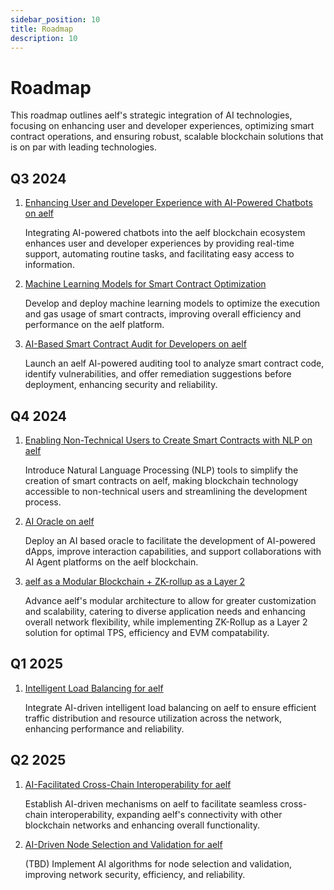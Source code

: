 ```yaml
---
sidebar_position: 10
title: Roadmap
description: 10
---
```

# Roadmap

This roadmap outlines aelf's strategic integration of AI technologies, focusing on enhancing user and developer experiences, optimizing smart contract operations, and ensuring robust, scalable blockchain solutions that is on par with leading technologies. 

## Q3 2024

1. [Enhancing User and Developer Experience with AI-Powered Chatbots on aelf](https://docs.aelf.dev/resources/whitepaper-2/ai-integration-points-in-the-aelf-ecosystem/developer-and-user-experience/#iii-enhancing-user-and-developer-experience-with-ai-powered-chatbots-on-aelf)

   Integrating AI-powered chatbots into the aelf blockchain ecosystem enhances user and developer experiences by providing real-time support, automating routine tasks, and facilitating easy access to information.
2. [Machine Learning Models for Smart Contract Optimization](https://docs.aelf.dev/resources/whitepaper-2/ai-integration-points-in-the-aelf-ecosystem/operational-excellence/#i-machine-learning-models-for-smart-contract-optimisation)

   Develop and deploy machine learning models to optimize the execution and gas usage of smart contracts, improving overall efficiency and performance on the aelf platform.
3. [AI-Based Smart Contract Audit for Developers on aelf](https://docs.aelf.dev/resources/whitepaper-2/ai-integration-points-in-the-aelf-ecosystem/developer-and-user-experience/#ii-ai-based-smart-contract-audit-for-developers-on-aelf)

   Launch an aelf AI-powered auditing tool to analyze smart contract code, identify vulnerabilities, and offer remediation suggestions before deployment, enhancing security and reliability.

## Q4 2024

1. [Enabling Non-Technical Users to Create Smart Contracts with NLP on aelf](https://docs.aelf.dev/resources/whitepaper-2/ai-integration-points-in-the-aelf-ecosystem/developer-and-user-experience/#i-enabling-non-technical-users-to-create-smart-contracts-with-nlp-on-aelf)

   Introduce Natural Language Processing (NLP) tools to simplify the creation of smart contracts on aelf, making blockchain technology accessible to non-technical users and streamlining the development process.
2. [AI Oracle on aelf](https://docs.aelf.dev/resources/whitepaper-2/ai-integration-points-in-the-aelf-ecosystem/operational-excellence/#ii-ai-oracle-on-aelf)

   Deploy an AI based oracle to facilitate the development of AI-powered dApps, improve interaction capabilities, and support collaborations with AI Agent platforms on the aelf blockchain.
3. [aelf as a Modular Blockchain + ZK-rollup as a Layer 2](https://docs.aelf.dev/resources/whitepaper-2/modular-blockchain/)

   Advance aelf's modular architecture to allow for greater customization and scalability, catering to diverse application needs and enhancing overall network flexibility, while implementing ZK-Rollup as a Layer 2 solution for optimal TPS, efficiency and EVM compatability.

## Q1 2025

1. [Intelligent Load Balancing for aelf](https://docs.aelf.dev/resources/whitepaper-2/ai-integration-points-in-the-aelf-ecosystem/operational-excellence/#iii-intelligent-load-balancing-for-aelf)

   Integrate AI-driven intelligent load balancing on aelf to ensure efficient traffic distribution and resource utilization across the network, enhancing performance and reliability.

## Q2 2025

1. [AI-Facilitated Cross-Chain Interoperability for aelf](https://docs.aelf.dev/resources/whitepaper-2/ai-integration-points-in-the-aelf-ecosystem/operational-excellence/#iii-ai-facilitated-cross-chain-interoperability-for-aelf)

   Establish AI-driven mechanisms on aelf to facilitate seamless cross-chain interoperability, expanding aelf's connectivity with other blockchain networks and enhancing overall functionality.
2. [AI-Driven Node Selection and Validation for aelf](https://docs.aelf.dev/resources/whitepaper-2/ai-integration-points-in-the-aelf-ecosystem/operational-excellence/#iv-ai-driven-node-selection-and-validation-for-aelf)

   (TBD) Implement AI algorithms for node selection and validation, improving network security, efficiency, and reliability.
